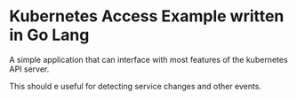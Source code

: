# Kubernetes Access Example written in Go Lang

A simple application that can interface with most features of the kubernetes API server.

This should e useful for detecting service changes and other events.
